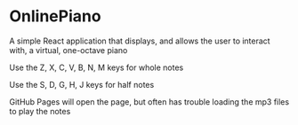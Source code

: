 # OnlinePiano
A simple React application that displays, and allows the user to interact with, a virtual, one-octave piano

Use the Z, X, C, V, B, N, M keys for whole notes

Use the S, D, G, H, J keys for half notes

GitHub Pages will open the page, but often has trouble loading the mp3 files to play the notes
